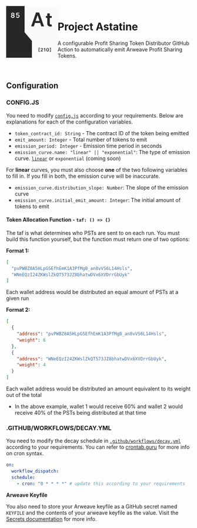 <img src="./.github/assets/logo.png" align="left" width="140">

# Project Astatine

A configurable Profit Sharing Token Distributor GitHub Action to automatically emit Arweave Profit Sharing Tokens.

<br />

## Configuration

### CONFIG.JS

You need to modify [`config.js`](config.js) according to your requirements. Below are explanations for each of the configuration variables.

- `token_contract_id: String` - The contract ID of the token being emitted
- `emit_amount: Integer` - Total number of tokens to emit
- `emission_period: Integer` - Emission time period in seconds
- `emission_curve.name: "linear" || "exponential"`: The type of emission curve. [`linear`](./math/linear.pdf) or `exponential` (coming soon)

For **linear** curves, you must also choose **one** of the two following variables to fill in. If you fill in both, the emission curve will be inaccurate.

- `emission_curve.distribution_slope: Number`: The slope of the emission curve
- `emission_curve.initial_emit_amount: Integer`: The initial amount of tokens to emit

#### Token Allocation Function - `taf: () => {}`

The taf is what determines who PSTs are sent to on each run. You must build this function yourself, but the function must return one of two options:

**Format 1:**

```json
[
  "pvPWBZ8A5HLpGSEfhEmK1A3PfMgB_an8vVS6L14Hsls",
  "WNeEQzI24ZKWslZkQT573JZ8bhatwDVx6XVDrrGbUyk"
]
```

Each wallet address would be distributed an equal amount of PSTs at a given run

**Format 2:**

```json
[
  {
    "address": "pvPWBZ8A5HLpGSEfhEmK1A3PfMgB_an8vVS6L14Hsls",
    "weight": 6
  },
  {
    "address": "WNeEQzI24ZKWslZkQT573JZ8bhatwDVx6XVDrrGbUyk",
    "weight": 4
  }
]
```

Each wallet address would be distributed an amount equivalent to its weight out of the total

- In the above example, wallet 1 would receive 60% and wallet 2 would receive 40% of the PSTs being distributed at that time

### .GITHUB/WORKFLOWS/DECAY.YML

You need to modify the decay schedule in [`.github/workflows/decay.yml`](.github/workflows/decay.yml) according to your requirements. You can refer to [crontab.guru](https://crontab.guru/) for more info on cron syntax.

```yml
on:
  workflow_dispatch:
  schedule:
    - cron: "0 * * * *" # update this according to your requirements
```

**Arweave Keyfile**

You also need to store your Arweave keyfile as a GitHub secret named `KEYFILE` and the contents of your arweave keyfile as the value. Visit the [Secrets documentation](https://docs.github.com/en/free-pro-team@latest/actions/reference/encrypted-secrets) for more info.
